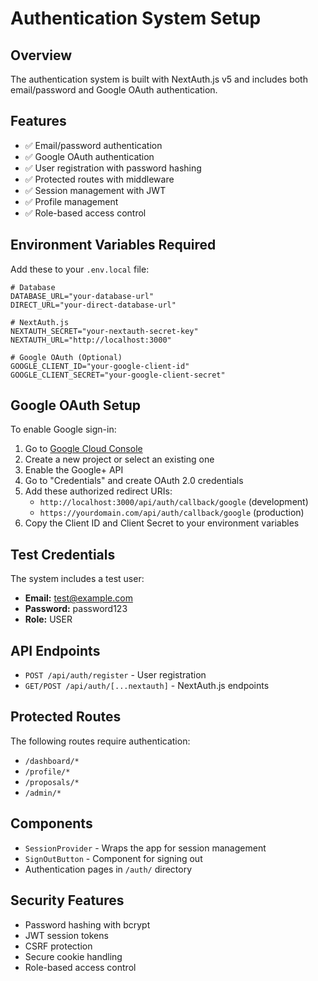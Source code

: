 # Authentication System Setup

## Overview

The authentication system is built with NextAuth.js v5 and includes both email/password and Google OAuth authentication.

## Features

- ✅ Email/password authentication
- ✅ Google OAuth authentication
- ✅ User registration with password hashing
- ✅ Protected routes with middleware
- ✅ Session management with JWT
- ✅ Profile management
- ✅ Role-based access control

## Environment Variables Required

Add these to your `.env.local` file:

```env
# Database
DATABASE_URL="your-database-url"
DIRECT_URL="your-direct-database-url"

# NextAuth.js
NEXTAUTH_SECRET="your-nextauth-secret-key"
NEXTAUTH_URL="http://localhost:3000"

# Google OAuth (Optional)
GOOGLE_CLIENT_ID="your-google-client-id"
GOOGLE_CLIENT_SECRET="your-google-client-secret"
```

## Google OAuth Setup

To enable Google sign-in:

1. Go to [Google Cloud Console](https://console.cloud.google.com/)
2. Create a new project or select an existing one
3. Enable the Google+ API
4. Go to "Credentials" and create OAuth 2.0 credentials
5. Add these authorized redirect URIs:
   - `http://localhost:3000/api/auth/callback/google` (development)
   - `https://yourdomain.com/api/auth/callback/google` (production)
6. Copy the Client ID and Client Secret to your environment variables

## Test Credentials

The system includes a test user:

- **Email:** test@example.com
- **Password:** password123
- **Role:** USER

## API Endpoints

- `POST /api/auth/register` - User registration
- `GET/POST /api/auth/[...nextauth]` - NextAuth.js endpoints

## Protected Routes

The following routes require authentication:

- `/dashboard/*`
- `/profile/*`
- `/proposals/*`
- `/admin/*`

## Components

- `SessionProvider` - Wraps the app for session management
- `SignOutButton` - Component for signing out
- Authentication pages in `/auth/` directory

## Security Features

- Password hashing with bcrypt
- JWT session tokens
- CSRF protection
- Secure cookie handling
- Role-based access control
